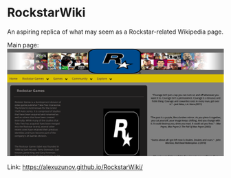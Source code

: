 # RockstarWiki
An aspiring replica of what may seem as a Rockstar-related Wikipedia page.

Main page:
![alt text](main.png)

Link:
https://alexuzunov.github.io/RockstarWiki/
